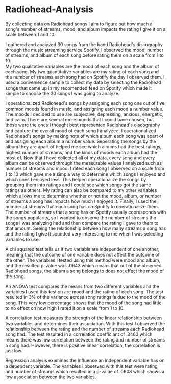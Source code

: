 # Radiohead-Analysis
By collecting data on Radiohead songs I aim to figure out how much a song's number of streams, mood, and album impacts the rating I give it on a scale between 1 and 10. 

I gathered and analyzed 30 songs from the band Radiohead's discography through the music streaming service Spotify. I observed the mood, number of streams, and album of each song before rating them on a scale from 1 to 10.  
My two qualitative variables are the mood of each song and the album of each song. My two quantitative variables are my rating of each song and the number of streams each song had on Spotify the day I observed them. I used a convenience sample to collect my data by selecting the Radiohead songs that came up in my recomended feed on Spotify which made it simple to choose the 30 songs I was going to analyze. 

I operationalized Radiohead's songs by assigning each song one out of five common moods found in music, and assigning each mood a number value. The moods I decided to use are subjective, depressing, anxious, energetic, and calm. There are several more moods that I could have chosen, but these were the ones I thought best represented Radiohead's discography and capture the overall mood of each song I analyzed. 
I operationalized Radiohead's songs by making note of which album each song was apart of and assigning each album a number value. Seperating the songs by the album they are apart of helped me see which albums had the best ratings, highest number of streams, and the kinds of moods each album had the most of. Now that I have collected all of my data, every song and every album can be observed through the measurable values I analyzed such as number of streams and mood. 
I rated each song I observed on a scale from 1 to 10 which gave me a simple way to determine which songs I enjoyed and which ones I enjoyed less. This helped operationalize the songs by grouping them into ratings and I could see which songs got the same ratings as others. My rating can also be compared to my other variables which allows me to determine whether or not the mood, album, or number of streams a song has impacts how much I enjoyed it. 
Finally, I used the number of streams that each song has on Spotify to operationalize them. The number of streams that a song has on Spotify usually cooresponds with the songs popularity, so I wanted to observe the number of streams the songs I was analyzing had and then compare the rating I gave to them to that amount. Seeing the relationship between how many streams a song has and the rating I give it sounded very interesting to me when I was selecting variables to use.

A chi squared test tells us if two variabls are independent of one another, meaning that the outcome of one variable does not affect the outcome of the other. The variables I tested using this method were mood and album, and the resulted p-value was .0643 which means that out of the observed Radiohead songs, the album a song belongs to does not effect the mood of the song.  

An ANOVA test compares the means from two different variables and the variables I used this test on are mood and the rating of each song. The test resulted in 3% of the variance across song ratings is due to the mood of the song. This very low percentage shows that the mood of the song had little to no effect on how high I rated it on a scale from 1 to 10. 

A correlation test measures the strength of the linear relationship between two variables and determines their association. With this test I observed the relationship between the rating and the number of streams each Radiohead song had. The test resulted in a correlation coefficiant of .3463 which means there was low correlation between the rating and number of streams a song had. However, there is positive linear correlation, the correlation is just low. 

Regression analysis examines the influence an independent variable has on a dependent variable. The variables I observed with this test were rating and number of streams which resulted in a p-value of .0608 which shows a low association between the two variables. 
